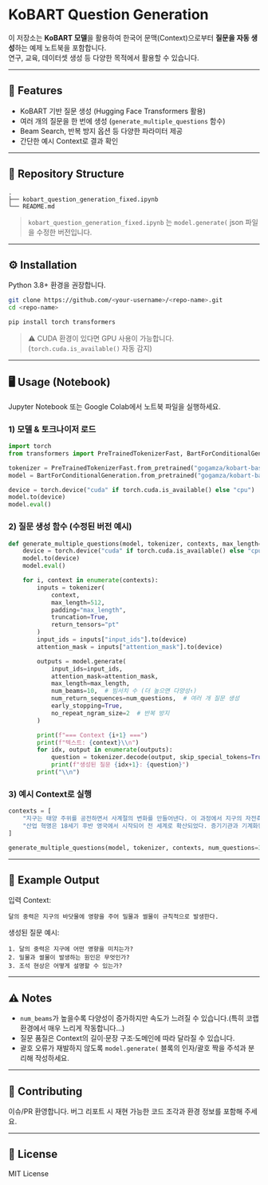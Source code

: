 # KoBART Question Generation

이 저장소는 **KoBART 모델**을 활용하여 한국어 문맥(Context)으로부터 **질문을 자동 생성**하는 예제 노트북을 포함합니다.  
연구, 교육, 데이터셋 생성 등 다양한 목적에서 활용할 수 있습니다.

---

## 🚀 Features
- KoBART 기반 질문 생성 (Hugging Face Transformers 활용)
- 여러 개의 질문을 한 번에 생성 (`generate_multiple_questions` 함수)
- Beam Search, 반복 방지 옵션 등 다양한 파라미터 제공
- 간단한 예시 Context로 결과 확인

---

## 📂 Repository Structure
```
.
├── kobart_question_generation_fixed.ipynb
└── README.md
```
> `kobart_question_generation_fixed.ipynb` 는 `model.generate(` json 파일을 수정한 버전입니다.

---

## ⚙️ Installation

Python 3.8+ 환경을 권장합니다.

```bash
git clone https://github.com/<your-username>/<repo-name>.git
cd <repo-name>

pip install torch transformers
```
> ⚠️ CUDA 환경이 있다면 GPU 사용이 가능합니다. (`torch.cuda.is_available()` 자동 감지)

---

## 🖥️ Usage (Notebook)

Jupyter Notebook 또는 Google Colab에서 노트북 파일을 실행하세요.

### 1) 모델 & 토크나이저 로드
```python
import torch
from transformers import PreTrainedTokenizerFast, BartForConditionalGeneration

tokenizer = PreTrainedTokenizerFast.from_pretrained("gogamza/kobart-base-v1")
model = BartForConditionalGeneration.from_pretrained("gogamza/kobart-base-v1")

device = torch.device("cuda" if torch.cuda.is_available() else "cpu")
model.to(device)
model.eval()
```

### 2) 질문 생성 함수 (수정된 버전 예시)
```python
def generate_multiple_questions(model, tokenizer, contexts, max_length=64, num_questions=3):
    device = torch.device("cuda" if torch.cuda.is_available() else "cpu")
    model.to(device)
    model.eval()

    for i, context in enumerate(contexts):
        inputs = tokenizer(
            context,
            max_length=512,
            padding="max_length",
            truncation=True,
            return_tensors="pt"
        )
        input_ids = inputs["input_ids"].to(device)
        attention_mask = inputs["attention_mask"].to(device)

        outputs = model.generate(
            input_ids=input_ids,
            attention_mask=attention_mask,
            max_length=max_length,
            num_beams=10,  # 빔서치 수 (더 높으면 다양성↑)
            num_return_sequences=num_questions,  # 여러 개 질문 생성
            early_stopping=True,
            no_repeat_ngram_size=2  # 반복 방지
        )

        print(f"=== Context {i+1} ===")
        print(f"텍스트: {context}\\n")
        for idx, output in enumerate(outputs):
            question = tokenizer.decode(output, skip_special_tokens=True)
            print(f"생성된 질문 {idx+1}: {question}")
        print("\\n")
```

### 3) 예시 Context로 실행
```python
contexts = [
    "지구는 태양 주위를 공전하면서 사계절의 변화를 만들어낸다. 이 과정에서 지구의 자전축이 기울어져 있기 때문에 각 지역은 계절마다 다른 기온과 기후를 경험하게 된다.",
    "산업 혁명은 18세기 후반 영국에서 시작되어 전 세계로 확산되었다. 증기기관과 기계화된 생산 방식은 사회 구조와 경제 체제를 근본적으로 바꾸어 놓았다."
]

generate_multiple_questions(model, tokenizer, contexts, num_questions=3)
```

---

## 📝 Example Output
입력 Context:
```
달의 중력은 지구의 바닷물에 영향을 주어 밀물과 썰물이 규칙적으로 발생한다.
```

생성된 질문 예시:
```
1. 달의 중력은 지구에 어떤 영향을 미치는가?
2. 밀물과 썰물이 발생하는 원인은 무엇인가?
3. 조석 현상은 어떻게 설명할 수 있는가?
```

---

## ⚠️ Notes
- `num_beams`가 높을수록 다양성이 증가하지만 속도가 느려질 수 있습니다.(특히 코랩 환경에서 매우 느리게 작동합니다...)
- 질문 품질은 Context의 길이·문장 구조·도메인에 따라 달라질 수 있습니다.
- 괄호 오류가 재발하지 않도록 `model.generate(` 블록의 인자/괄호 짝을 주석과 분리해 작성하세요.

---

## 🤝 Contributing
이슈/PR 환영합니다. 버그 리포트 시 재현 가능한 코드 조각과 환경 정보를 포함해 주세요.

---

## 📜 License
MIT License
